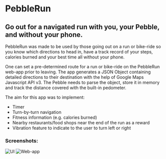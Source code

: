 PebbleRun
=========

Go out for a navigated run with you, your Pebble, and without your phone.
-------------------------------------------------------------------------
PebbleRun was made to be used by those going out on a run or bike-ride so you know which directions to head in, have a track record of your steps, calories burned and your best time all without your phone.

One can set a pre-determined route for a run or bike-ride on the PebbleRun web-app prior to leaving.
The app generates a JSON Object containing detailed directions to their destination with the help of Google Maps Javascript API v3.
The Pebble needs to parse the object, store it in memory and track the distance covered with the built-in pedometer.

The aim for this app was to implement:

- Timer
- Turn-by-turn navigation
- Fitness information (e.g. calories burned)
- Nearby restaurants/food shops near the end of the run as a reward
- Vibration feature to indicate to the user to turn left or right

### Screenshots:
![UI](http://s3.amazonaws.com/challengepost/photos/production/software_photos/000/161/515/datas/xlarge.png?1411308886 "PebbleRun watch UI")
![Web-app](http://s3.amazonaws.com/challengepost/photos/production/software_photos/000/161/516/datas/xlarge.png?1411308884 "Web-app sample")
